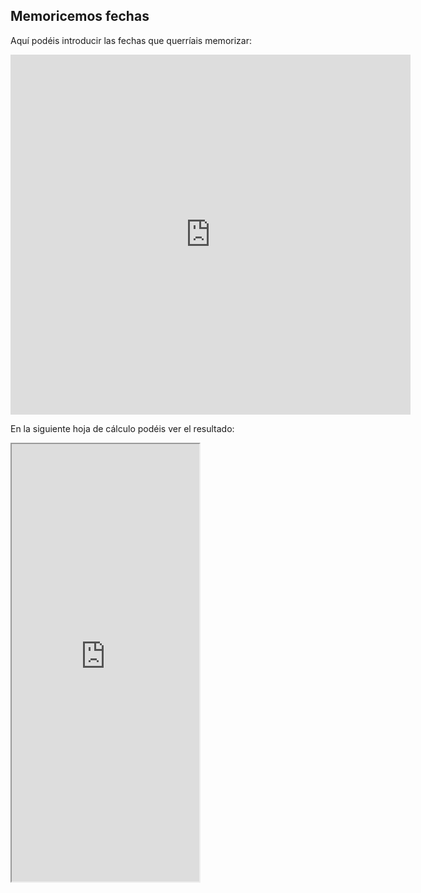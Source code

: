 ## Memoricemos fechas

Aquí podéis introducir las fechas que querríais memorizar:

<iframe src="https://docs.google.com/forms/d/e/1FAIpQLSfgnDJqDlCrU4fjFR-oNH_dyZUdgkmL3W8Ovx5lNYaOAocVww/viewform?embedded=true" width="640" height="576" frameborder="0" marginheight="0" marginwidth="0">Cargando...</iframe>

En la siguiente hoja de cálculo podéis ver el resultado:

<iframe src="https://docs.google.com/spreadsheets/d/e/2PACX-1vS7N8dZL0EDuhE-jIuwfBdmca3_wWki4Bh83m_y2SGo2_yBFtzd1GsoLaY131Z3Tp7sJfAvMIxBBGpW/pubhtml?widget=true&amp;headers=false" height=700 with=900></iframe>

